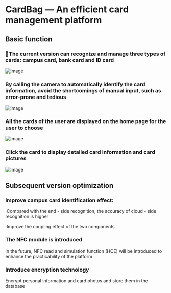 # CardBag — An efficient card management platform

## Basic function

### 🤝The current version can recognize and manage three types of cards: campus card, bank card and ID card

![image](https://github.com/Cod1ngR1der/ActivityLifeCycle_205801/blob/master/app/src/main/res/drawable/github1.gif)

### By calling the camera to automatically identify the card information, avoid the shortcomings of manual input, such as error-prone and tedious

![image](https://github.com/Cod1ngR1der/ActivityLifeCycle_205801/blob/master/app/src/main/res/drawable/github3.gif)

### All the cards of the user are displayed on the home page for the user to choose

![image](https://github.com/Cod1ngR1der/ActivityLifeCycle_205801/blob/master/app/src/main/res/drawable/github5.gif)


### Click the card to display detailed card information and card pictures

![image](https://github.com/Cod1ngR1der/ActivityLifeCycle_205801/blob/master/app/src/main/res/drawable/github4.gif)


## Subsequent version optimization
### Improve campus card identification effect:

  ·Compared with the end - side recognition, the accuracy of cloud - side recognition is higher

  ·Improve the coupling effect of the two components

### The NFC module is introduced

  In the future, NFC read and simulation function (HCE) will be introduced to enhance the practicability of the platform
  
### Introduce encryption technology

  Encrypt personal information and card photos and store them in the database

